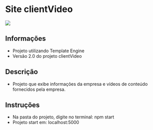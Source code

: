 # Site clientVideo

![](foto.png)

<h2>Informações</h2>

 - Projeto utilizando Template Engine
 - Versão 2.0 do projeto clientVideo
 
<h2>Descrição</h2>

- Projeto que exibe informações da empresa e vídeos de conteúdo fornecidos pela empresa.

<h2>Instruções</h2>

- Na pasta do projeto, digite no terminal: npm start
- Projeto start em: localhost:5000
 
